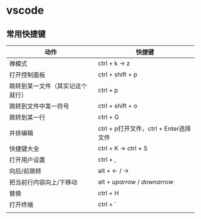 # vscode

## 常用快捷键



| 动作                             | 快捷键                                 |
| -------------------------------- | -------------------------------------- |
| 禅模式                           | ctrl + k -> z                          |
| 打开控制面板                     | ctrl + shift + p                       |
| 跳转到某一文件（其实记这个就行） | ctrl + p                               |
| 跳转到文件中某一符号             | ctrl + shift + o                       |
| 跳转到某一行                     | ctrl + G                               |
| 并排编辑                         | ctrl + p打开文件，ctrl + Enter选择文件 |
| 快捷键大全                       | ctrl + K -> ctrl + S                   |
| 打开用户设置                     | ctrl + ,                               |
| 向后/前跳转                      | alt + <- / ->                          |
| 把当前行内容向上/下移动          | alt + $uparrow$  / $downarrow$         |
| 替换                             | ctrl + H                               |
| 打开终端                         | ctrl + `                               |
|                                  |                                        |


